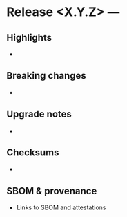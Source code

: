 <!-- SPDX-License-Identifier: Apache-2.0 -->

# Release <X.Y.Z> — <YYYY-MM-DD>

## Highlights
-

## Breaking changes
-

## Upgrade notes
-

## Checksums
-

## SBOM & provenance
- Links to SBOM and attestations
